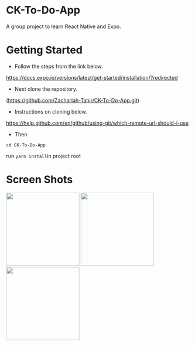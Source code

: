 # CK-To-Do-App
A group project to learn React Native and Expo. 
# Getting Started
* Follow the steps from the link below.

https://docs.expo.io/versions/latest/get-started/installation/?redirected

* Next clone the repository. 

(https://github.com/Zachariah-Tahir/CK-To-Do-App.git)

* Instructions on cloning below.

https://help.github.com/en/github/using-git/which-remote-url-should-i-use

* Then

`cd CK-To-Do-App`

run `yarn install`in project root 


# Screen Shots

<img src="https://user-images.githubusercontent.com/45278248/70763429-40fa0c80-1d11-11ea-9696-2e7641669c35.png" width="200">

<img src="https://user-images.githubusercontent.com/45278248/70763820-b4504e00-1d12-11ea-957d-cd173dd02709.png" width="200">

<img src="https://user-images.githubusercontent.com/45278248/70763889-ef528180-1d12-11ea-8383-27e7a3bce9f8.png" width="200">
